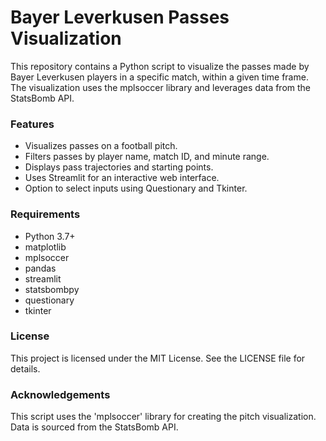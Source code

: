 # Bayer Leverkusen Passes Visualization
This repository contains a Python script to visualize the passes made by Bayer Leverkusen players in a specific match, within a given time frame. The visualization uses the mplsoccer library and leverages data from the StatsBomb API.

### Features
* Visualizes passes on a football pitch.
* Filters passes by player name, match ID, and minute range.
* Displays pass trajectories and starting points.
* Uses Streamlit for an interactive web interface.
* Option to select inputs using Questionary and Tkinter.

### Requirements
* Python 3.7+
* matplotlib
* mplsoccer
* pandas
* streamlit
* statsbombpy
* questionary
* tkinter

### License
This project is licensed under the MIT License. See the LICENSE file for details.

### Acknowledgements
This script uses the 'mplsoccer' library for creating the pitch visualization.
Data is sourced from the StatsBomb API.
